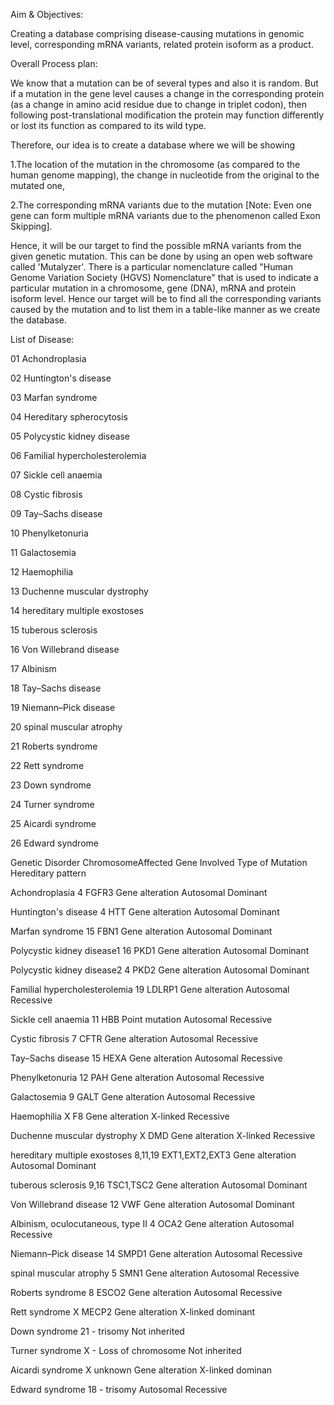Aim & Objectives:

Creating a database comprising disease-causing mutations in genomic level, corresponding mRNA variants, related protein isoform as a product.

Overall Process plan:

We know that a mutation can be of several types and also it is random. But if a mutation in the gene level causes a change in the corresponding protein 
(as a change in amino acid residue due to change in triplet codon), then following post-translational modification the protein may function differently 
or lost its function as compared to its wild type. 

Therefore, our idea is to create a database where we will be showing 

1.The location of the mutation in the chromosome (as compared to the human genome mapping), the change in nucleotide from the original to the mutated one, 

2.The corresponding mRNA variants due to the mutation [Note: Even one gene can form multiple mRNA variants due to the phenomenon called Exon Skipping]. 

Hence, it will be our target to find the possible mRNA variants from the given genetic mutation. This can be done by using an open web software called 'Mutalyzer'.
There is a particular nomenclature called "Human Genome Variation Society (HGVS) Nomenclature" that is used to indicate a particular mutation in a chromosome, 
gene (DNA), mRNA and protein isoform level. Hence our target will be to find all the corresponding variants caused by the mutation and to list them in a table-like 
manner as we create the database.

List of Disease:

01 Achondroplasia

02 Huntington's disease

03 Marfan syndrome

04 Hereditary spherocytosis

05 Polycystic kidney disease

06 Familial hypercholesterolemia

07 Sickle cell anaemia

08 Cystic fibrosis

09 Tay–Sachs disease

10 Phenylketonuria

11 Galactosemia

12 Haemophilia

13 Duchenne muscular dystrophy

14 hereditary multiple exostoses 

15 tuberous sclerosis

16 Von Willebrand disease

17 Albinism

18 Tay–Sachs disease

19 Niemann–Pick disease

20 spinal muscular atrophy

21 Roberts syndrome

22 Rett syndrome

23 Down syndrome

24 Turner syndrome

25 Aicardi syndrome

26 Edward syndrome


Genetic Disorder		ChromosomeAffected	Gene Involved	Type of Mutation	Hereditary pattern

Achondroplasia			4			FGFR3		Gene alteration		Autosomal Dominant

Huntington's disease		4			HTT		Gene alteration		Autosomal Dominant

Marfan syndrome			15			FBN1		Gene alteration		Autosomal Dominant

Polycystic kidney disease1 	16			PKD1		Gene alteration		Autosomal Dominant

Polycystic kidney disease2	4			PKD2		Gene alteration		Autosomal Dominant

Familial hypercholesterolemia	19			LDLRP1		Gene alteration		Autosomal Recessive

Sickle cell anaemia		11			HBB		Point mutation		Autosomal Recessive

Cystic fibrosis			7			CFTR		Gene alteration		Autosomal Recessive

Tay–Sachs disease		15			HEXA		Gene alteration		Autosomal Recessive

Phenylketonuria			12			PAH		Gene alteration		Autosomal Recessive

Galactosemia			9			GALT		Gene alteration		Autosomal Recessive

Haemophilia			X 			F8		Gene alteration		X-linked Recessive

Duchenne muscular dystrophy	X			DMD		Gene alteration		X-linked Recessive

hereditary multiple exostoses 	8,11,19			EXT1,EXT2,EXT3	Gene alteration		Autosomal Dominant

tuberous sclerosis		9,16			TSC1,TSC2	Gene alteration		Autosomal Dominant

Von Willebrand disease		12			VWF		Gene alteration		Autosomal Dominant

Albinism, oculocutaneous, type II	4		OCA2		Gene alteration		Autosomal Recessive

Niemann–Pick disease		14			SMPD1		Gene alteration		Autosomal Recessive

spinal muscular atrophy		5			SMN1		Gene alteration		Autosomal Recessive

Roberts syndrome		8			ESCO2		Gene alteration		Autosomal Recessive

Rett syndrome			X			MECP2		Gene alteration		X-linked dominant

Down syndrome			21			-		trisomy			Not inherited

Turner syndrome			X			-		Loss of chromosome	Not inherited

Aicardi syndrome		X			unknown		Gene alteration		X-linked dominan

Edward syndrome			18			-		trisomy			Autosomal Recessive

